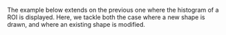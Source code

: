 The example below extends on the previous one where the histogram of a ROI is displayed. Here, we tackle both the case where a new shape is drawn, and where an existing shape is modified.
